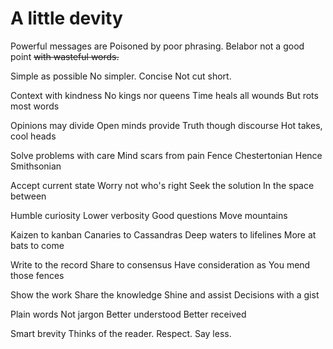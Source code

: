 # A little devity

Powerful messages are
Poisoned by poor phrasing.
Belabor not a good point
~~with wasteful words.~~

Simple as possible
No simpler.
Concise
Not cut short.

Context with kindness
No kings nor queens
Time heals all wounds
But rots most words

Opinions may divide
Open minds provide
Truth though discourse
Hot takes, cool heads

Solve problems with care
Mind scars from pain
Fence Chestertonian
Hence Smithsonian

Accept current state
Worry not who's right
Seek the solution
In the space between

Humble curiosity
Lower verbosity
Good questions
Move mountains

Kaizen to kanban
Canaries to Cassandras
Deep waters to lifelines
More at bats to come

Write to the record
Share to consensus
Have consideration as
You mend those fences

Show the work
Share the knowledge
Shine and assist
Decisions with a gist

Plain words
Not jargon
Better understood
Better received

Smart brevity
Thinks of the reader.
Respect.
Say less.
